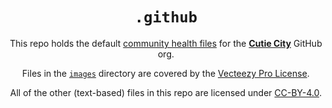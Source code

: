 <div align="center">
<h1>
<code>.github</code>
</h1>

This repo holds the default [community health files] for the
[**Cutie City**](https://github.com/CutieCity) GitHub org.

Files in the [`images`](/images) directory are covered by the
[Vecteezy Pro License](https://www.vecteezy.com/licensing-agreement).

All of the other (text-based) files in this repo are licensed under
[CC-BY-4.0](/LICENSE).

[community health files]:
  https://docs.github.com/en/communities/setting-up-your-project-for-healthy-contributions/creating-a-default-community-health-file

</div>
